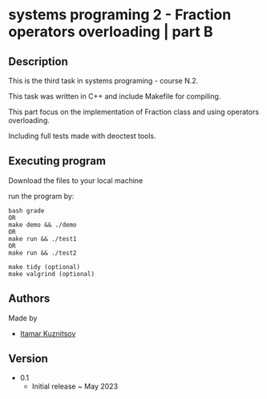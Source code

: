 # systems programing 2 - Fraction operators overloading | part B


## Description
This is the third task in systems programing - course N.2.

This task was written in C++ and include Makefile for compiling.

This part focus on the implementation of Fraction class and using operators overloading.

Including full tests made with deoctest tools.  


## Executing program
Download the files to your local machine

run the program by:
```
bash grade 
OR
make demo && ./demo
OR
make run && ./test1
OR
make run && ./test2

make tidy (optional)
make valgrind (optional)
```


## Authors
Made by

* [Itamar Kuznitsov](https://github.com/Itamar-Kuznitsov)

## Version
* 0.1
  * Initial release ~ May 2023
